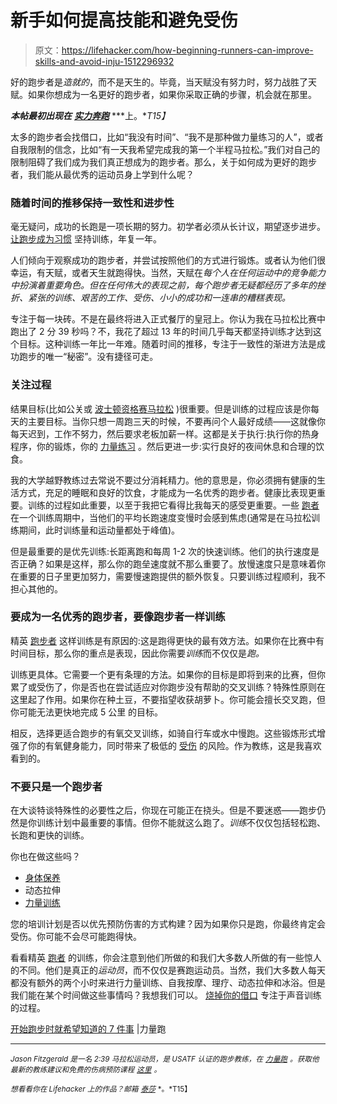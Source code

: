 # 新手如何提高技能和避免受伤

> 原文：<https://lifehacker.com/how-beginning-runners-can-improve-skills-and-avoid-inju-1512296932>

好的跑步者是*造就的*，而不是天生的。毕竟，当天赋没有努力时，努力战胜了天赋。如果你想成为一名更好的跑步者，如果你采取正确的步骤，机会就在那里。



***本帖最初出现在*** [***实力奔跑***](http://strengthrunning.com/2013/10/beginner-runners-become-great-runners/) ***上。**T15】*

太多的跑步者会找借口，比如“我没有时间”、“我不是那种做力量练习的人”，或者自我限制的信念，比如“有一天我希望完成我的第一个半程马拉松。”我们对自己的限制阻碍了我们成为我们真正想成为的跑步者。那么，关于如何成为更好的跑步者，我们能从最优秀的运动员身上学到什么呢？

### 随着时间的推移保持一致性和进步性

毫无疑问，成功的长跑是一项长期的努力。初学者必须从长计议，期望逐步进步。 [让跑步成为习惯](http://strengthrunning.com/2013/01/how-to-make-running-a-habit-that-sticks/) 坚持训练，年复一年。

人们倾向于观察成功的跑步者，并尝试按照他们的方式进行锻炼。或者认为他们很幸运，有天赋，或者天生就跑得快。当然，天赋在*每个人在任何运动中的竞争能力中扮演着重要角色。但在任何伟大的表现之前，每个跑步者无疑都经历了多年的挫折、紧张的训练、艰苦的工作、受伤、小小的成功和一连串的糟糕表现。*

专注于每一块砖。不是在最终将进入正式餐厅的皇冠上。你认为我在马拉松比赛中跑出了 2 分 39 秒吗？不，我花了超过 13 年的时间几乎每天都坚持训练才达到这个目标。这种训练一年比一年难。随着时间的推移，专注于一致性的渐进方法是成功跑步的唯一“秘密”。没有捷径可走。

### 关注过程

结果目标(比如公关或 [波士顿资格赛马拉松](http://www.runyourbq.com/qualifying-for-boston-marathon/) )很重要。但是训练的过程应该是你每天的主要目标。当你只想一周跑三天的时候，不要再问个人最好成绩——这就像你每天迟到，工作不努力，然后要求老板加薪一样。这都是关于执行:执行你的热身程序，你的锻炼，你的 [力量练习](http://strengthrunning.com/2012/12/how-to-schedule-strength-workouts/) 。然后更进一步:实行良好的夜间休息和合理的饮食。

我的大学越野教练过去常说不要过分消耗精力。他的意思是，你必须拥有健康的生活方式，充足的睡眠和良好的饮食，才能成为一名优秀的跑步者。健康比表现更重要。训练的过程如此重要，以至于我把它看得比我每天的感受更重要。一些 [跑者](https://lifehacker.com/the-biggest-mistakes-runners-of-all-levels-make-and-ho-1030501368) 在一个训练周期中，当他们的平均长跑速度变慢时会感到焦虑(通常是在马拉松训练期间，此时训练量和运动量都处于峰值)。

但是最重要的是优先训练:长距离跑和每周 1-2 次的快速训练。他们的执行速度是否正确？如果是这样，那么你的跑垒速度就不那么重要了。放慢速度只是意味着你在重要的日子里更加努力，需要慢速跑提供的额外恢复。只要训练过程顺利，我不担心其他的。

### 要成为一名优秀的跑步者，要像跑步者一样训练

精英 [跑步者](https://lifehacker.com/how-i-went-from-barely-jogging-to-running-100-miles-per-583956437) 这样训练是有原因的:这是跑得更快的最有效方法。如果你在比赛中有时间目标，那么你的重点是表现，因此你需要*训练*而不仅仅是*跑。*

训练更具体。它需要一个更有条理的方法。如果你的目标是即将到来的比赛，但你累了或受伤了，你是否也在尝试适应对你跑步没有帮助的交叉训练？特殊性原则在这里起了作用。如果你在种土豆，不要指望收获胡萝卜。你可能会擅长交叉跑，但你可能无法更快地完成 5 公里 的目标。

相反，选择更适合跑步的有氧交叉训练，如骑自行车或水中慢跑。这些锻炼形式增强了你的有氧健身能力，同时带来了极低的 [受伤](https://lifehacker.com/increase-your-running-mileage-in-10-blocks-to-decrease-480777743) 的风险。作为教练，这是我喜欢看到的。

### 不要只是一个跑步者

在大谈特谈特殊性的必要性之后，你现在可能正在挠头。但是不要迷惑——跑步仍然是你训练计划中最重要的事情。但你不能就这么跑了。*训练*不仅仅包括轻松跑、长跑和更快的训练。

你也在做这些吗？

*   [身体保养](http://strengthrunning.com/2012/03/body-maintenance-prevent-running-injuries-improve-health/)
*   动态拉伸
*   [力量训练](http://strengthrunning.com/2012/03/strength-weight-ratio-50-stronger-losing-3-body-weight/)

您的培训计划是否以优先预防伤害的方式构建？因为如果你只是跑，你最终肯定会受伤。你可能不会尽可能跑得快。

看看精英 [跑者](https://lifehacker.com/exhale-on-your-left-foot-to-avoid-side-stitches-while-r-1503657354) 的训练，你会注意到他们所做的和我们大多数人所做的有一些惊人的不同。他们是真正的*运动员*，而不仅仅是赛跑运动员。当然，我们大多数人每天都没有额外的两个小时来进行力量训练、自我按摩、理疗、动态拉伸和冰浴。但是我们能在某个时间做这些事情吗？我想我们可以。 [烧掉你的借口](http://strengthrunning.com/2012/09/if-not-now-then-when-its-time-to-burn-your-excuses/) 专注于声音训练的过程。

[开始跑步时就希望知道的 7 件事](http://strengthrunning.com/2011/03/7-things-i-wish-i-knew-when-i-st/) |力量跑

* * *

<small>*Jason Fitzgerald 是一名 2:39 马拉松运动员，是 USATF 认证的跑步教练，在*</small> [<small>*力量跑*</small>](http://strengthrunning.com/) <small>*。获取他最新的教练建议和免费的伤病预防课程*</small> [<small>*这里*</small>](http://strengthrunning.com/injury-prevention-ecourse/) <small>*。*</small>

<small>*想看看你在 Lifehacker 上的作品？邮箱*</small> [<small>*泰莎*</small>](https://mail.google.com/mail/?view=cm&fs=1&tf=1&to=tessa@lifehacker.com) <small>*。*T15】</small>